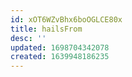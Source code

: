 ```yaml
---
id: xOT6WZvBhx6boOGLCE80x
title: hailsFrom
desc: ''
updated: 1698704342078
created: 1639948186235
---
```

